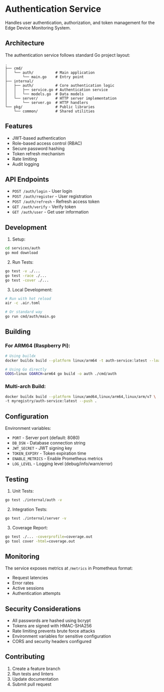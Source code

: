 # Authentication Service

Handles user authentication, authorization, and token management for the Edge Device Monitoring System.

## Architecture

The authentication service follows standard Go project layout:

```
.
├── cmd/
│   └── auth/          # Main application
│       └── main.go    # Entry point
├── internal/
│   ├── auth/          # Core authentication logic
│   │   ├── service.go # Authentication service
│   │   └── models.go  # Data models
│   └── server/        # HTTP server implementation
│       └── server.go  # HTTP handlers
└── pkg/               # Public libraries
    └── common/        # Shared utilities
```

## Features

- JWT-based authentication
- Role-based access control (RBAC)
- Secure password hashing
- Token refresh mechanism
- Rate limiting
- Audit logging

## API Endpoints

- `POST /auth/login` - User login
- `POST /auth/register` - User registration
- `POST /auth/refresh` - Refresh access token
- `GET /auth/verify` - Verify token
- `GET /auth/user` - Get user information

## Development

1. Setup:
```bash
cd services/auth
go mod download
```

2. Run Tests:
```bash
go test -v ./...
go test -race ./...
go test -cover ./...
```

3. Local Development:
```bash
# Run with hot reload
air -c .air.toml

# Or standard way
go run cmd/auth/main.go
```

## Building

### For ARM64 (Raspberry Pi):
```bash
# Using buildx
docker buildx build --platform linux/arm64 -t auth-service:latest --load .

# Using Go directly
GOOS=linux GOARCH=arm64 go build -o auth ./cmd/auth
```

### Multi-arch Build:
```bash
docker buildx build --platform linux/amd64,linux/arm64,linux/arm/v7 \
-t myregistry/auth-service:latest --push .
```

## Configuration

Environment variables:
- `PORT` - Server port (default: 8080)
- `DB_DSN` - Database connection string
- `JWT_SECRET` - JWT signing key
- `TOKEN_EXPIRY` - Token expiration time
- `ENABLE_METRICS` - Enable Prometheus metrics
- `LOG_LEVEL` - Logging level (debug/info/warn/error)

## Testing

1. Unit Tests:
```bash
go test ./internal/auth -v
```

2. Integration Tests:
```bash
go test ./internal/server -v
```

3. Coverage Report:
```bash
go test ./... -coverprofile=coverage.out
go tool cover -html=coverage.out
```

## Monitoring

The service exposes metrics at `/metrics` in Prometheus format:
- Request latencies
- Error rates
- Active sessions
- Authentication attempts

## Security Considerations

- All passwords are hashed using bcrypt
- Tokens are signed with HMAC-SHA256
- Rate limiting prevents brute force attacks
- Environment variables for sensitive configuration
- CORS and security headers configured

## Contributing

1. Create a feature branch
2. Run tests and linters
3. Update documentation
4. Submit pull request

